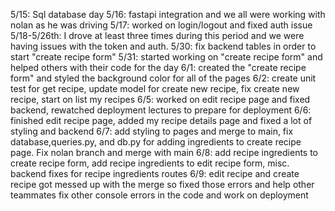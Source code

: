 5/15: Sql database day
5/16: fastapi integration and we all were working with nolan as he was driving
5/17: worked on login/logout and fixed auth issue
5/18-5/26th: I drove at least three times during this period and we were having issues with the token and auth.
5/30: fix backend tables in order to start "create recipe form"
5/31: started working on "create recipe form" and helped others with their code for the day
6/1: created the "create recipe form" and styled the background color for all of the pages
6/2: create unit test for get recipe, update model for create new recipe, fix create new recipe, start on list my recipes
6/5: worked on edit recipe page and fixed backend, rewatched deployment lectures to prepare for deployment 
6/6: finished edit recipe page, added my recipe details page and fixed a lot of styling and backend
6/7: add styling to pages and merge to main, fix database,queries.py, and db.py for adding ingredients to create recipe page. Fix nolan branch and merge with main
6/8: add recipe ingredients to create recipe form, add recipe ingredients to edit recipe form, misc. backend fixes for recipe ingredients routes
6/9: edit recipe and create recipe got messed up with the merge so fixed those errors and help other teammates fix other console errors in the code and work on deployment
